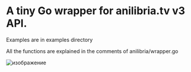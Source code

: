 # A tiny Go wrapper for anilibria.tv v3 API.

Examples are in examples directory

All the functions are explained in the comments of anilibria/wrapper.go

![изображение](https://github.com/user-attachments/assets/efb3ea30-e428-4e81-baec-04e6957a8076)
